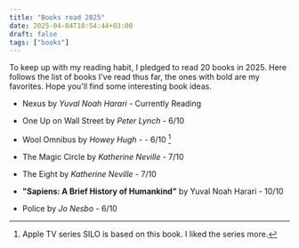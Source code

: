 ```yaml
---
title: "Books read 2025"
date: 2025-04-04T10:54:44+03:00
draft: false
tags: ["books"]
---
```


To keep up with my reading habit,
I pledged to read 20 books in 2025.
Here follows the list of books I've read thus far,
the ones with bold are my favorites.
Hope you'll find some interesting book ideas.


- Nexus by *Yuval Noah Harari* -  Currently Reading 

- One Up on Wall Street by *Peter Lynch* - 6/10 

- Wool Omnibus by *Howey Hugh* -  - 6/10 [^1]

- The Magic Circle by *Katherine Neville* - 7/10

- The Eight by *Katherine Neville* - 7/10

- **"Sapiens: A Brief History of Humankind"** by Yuval Noah Harari - 10/10

- Police by *Jo Nesbo* - 6/10

[^1]: Apple TV series SILO is based on this book. I liked the series more.